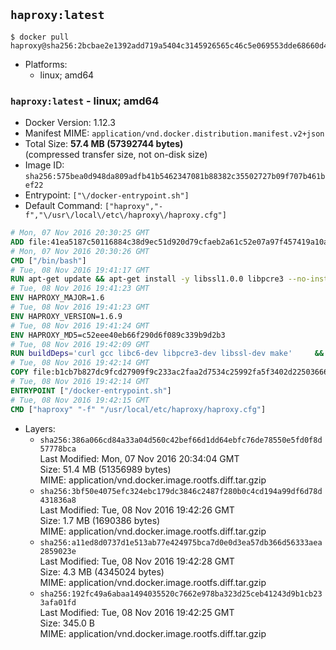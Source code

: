 ## `haproxy:latest`

```console
$ docker pull haproxy@sha256:2bcbae2e1392add719a5404c3145926565c46c5e069553dde68660d423e814de
```

-	Platforms:
	-	linux; amd64

### `haproxy:latest` - linux; amd64

-	Docker Version: 1.12.3
-	Manifest MIME: `application/vnd.docker.distribution.manifest.v2+json`
-	Total Size: **57.4 MB (57392744 bytes)**  
	(compressed transfer size, not on-disk size)
-	Image ID: `sha256:575bea0d948da809adfb41b5462347081b88382c35502727b09f707b461bef22`
-	Entrypoint: `["\/docker-entrypoint.sh"]`
-	Default Command: `["haproxy","-f","\/usr\/local\/etc\/haproxy\/haproxy.cfg"]`

```dockerfile
# Mon, 07 Nov 2016 20:30:25 GMT
ADD file:41ea5187c50116884c38d9ec51d920d79cfaeb2a61c52e07a97f457419a10a4f in / 
# Mon, 07 Nov 2016 20:30:26 GMT
CMD ["/bin/bash"]
# Tue, 08 Nov 2016 19:41:17 GMT
RUN apt-get update && apt-get install -y libssl1.0.0 libpcre3 --no-install-recommends && rm -rf /var/lib/apt/lists/*
# Tue, 08 Nov 2016 19:41:23 GMT
ENV HAPROXY_MAJOR=1.6
# Tue, 08 Nov 2016 19:41:23 GMT
ENV HAPROXY_VERSION=1.6.9
# Tue, 08 Nov 2016 19:41:24 GMT
ENV HAPROXY_MD5=c52eee40eb66f290d6f089c339b9d2b3
# Tue, 08 Nov 2016 19:42:09 GMT
RUN buildDeps='curl gcc libc6-dev libpcre3-dev libssl-dev make' 	&& set -x 	&& apt-get update && apt-get install -y $buildDeps --no-install-recommends && rm -rf /var/lib/apt/lists/* 	&& curl -SL "http://www.haproxy.org/download/${HAPROXY_MAJOR}/src/haproxy-${HAPROXY_VERSION}.tar.gz" -o haproxy.tar.gz 	&& echo "${HAPROXY_MD5}  haproxy.tar.gz" | md5sum -c 	&& mkdir -p /usr/src/haproxy 	&& tar -xzf haproxy.tar.gz -C /usr/src/haproxy --strip-components=1 	&& rm haproxy.tar.gz 	&& make -C /usr/src/haproxy 		TARGET=linux2628 		USE_PCRE=1 PCREDIR= 		USE_OPENSSL=1 		USE_ZLIB=1 		all 		install-bin 	&& mkdir -p /usr/local/etc/haproxy 	&& cp -R /usr/src/haproxy/examples/errorfiles /usr/local/etc/haproxy/errors 	&& rm -rf /usr/src/haproxy 	&& apt-get purge -y --auto-remove $buildDeps
# Tue, 08 Nov 2016 19:42:14 GMT
COPY file:b1cb7b827dc9fcd27909f9c233ac2faa2d7534c25992fa5f3402d22503666d6d in / 
# Tue, 08 Nov 2016 19:42:14 GMT
ENTRYPOINT ["/docker-entrypoint.sh"]
# Tue, 08 Nov 2016 19:42:15 GMT
CMD ["haproxy" "-f" "/usr/local/etc/haproxy/haproxy.cfg"]
```

-	Layers:
	-	`sha256:386a066cd84a33a04d560c42bef66d1dd64ebfc76de78550e5fd0f8d57778bca`  
		Last Modified: Mon, 07 Nov 2016 20:34:04 GMT  
		Size: 51.4 MB (51356989 bytes)  
		MIME: application/vnd.docker.image.rootfs.diff.tar.gzip
	-	`sha256:3bf50e4075efc324ebc179dc3846c2487f280b0c4cd194a99df6d78d431836a8`  
		Last Modified: Tue, 08 Nov 2016 19:42:26 GMT  
		Size: 1.7 MB (1690386 bytes)  
		MIME: application/vnd.docker.image.rootfs.diff.tar.gzip
	-	`sha256:a11ed8d0737d1e513ab77e424975bca7d0e0d3ea57db366d56333aea2859023e`  
		Last Modified: Tue, 08 Nov 2016 19:42:28 GMT  
		Size: 4.3 MB (4345024 bytes)  
		MIME: application/vnd.docker.image.rootfs.diff.tar.gzip
	-	`sha256:192fc49a6abaa1494035520c7662e978ba323d25ceb41243d9b1cb233afa01fd`  
		Last Modified: Tue, 08 Nov 2016 19:42:25 GMT  
		Size: 345.0 B  
		MIME: application/vnd.docker.image.rootfs.diff.tar.gzip
